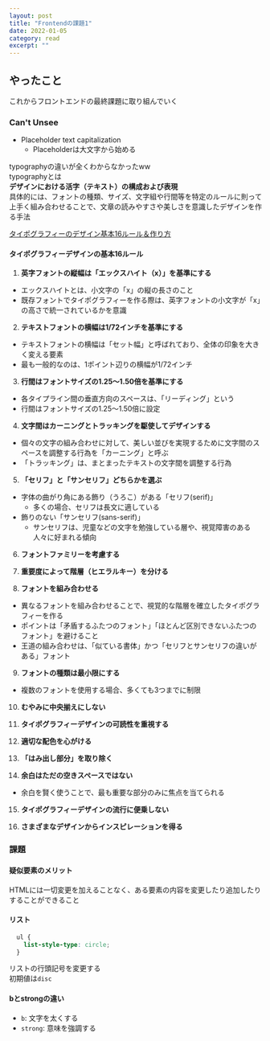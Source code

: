 ```yaml
---
layout: post
title: "Frontendの課題1" 
date: 2022-01-05 
category: read 
excerpt: ""
---
```


## やったこと
これからフロントエンドの最終課題に取り組んでいく

### Can't Unsee
- Placeholder text capitalization
  - Placeholderは大文字から始める

typographyの違いが全くわからなかったww  
typographyとは  
**デザインにおける活字（テキスト）の構成および表現**  
具体的には、フォントの種類、サイズ、文字組や行間等を特定のルールに則って上手く組み合わせることで、文章の読みやすさや美しさを意識したデザインを作る手法  

[タイポグラフィーのデザイン基本16ルール＆作り方](https://goworkship.com/magazine/typo-rules/)  

#### タイポグラフィーデザインの基本16ルール
1. **英字フォントの縦幅は「エックスハイト（x）」を基準にする**
  - エックスハイトとは、小文字の「x」の縦の長さのこと
  - 既存フォントでタイポグラフィーを作る際は、英字フォントの小文字が「x」の高さで統一されているかを意識

2. **テキストフォントの横幅は1/72インチを基準にする**
  - テキストフォントの横幅は「セット幅」と呼ばれており、全体の印象を大きく変える要素
  - 最も一般的なのは、1ポイント辺りの横幅が1/72インチ

3. **行間はフォントサイズの1.25〜1.50倍を基準にする**
  - 各タイプライン間の垂直方向のスペースは、「リーディング」という
  - 行間はフォントサイズの1.25〜1.50倍に設定

4. **文字間はカーニングとトラッキングを駆使してデザインする**
  - 個々の文字の組み合わせに対して、美しい並びを実現するために文字間のスペースを調整する行為を「カーニング」と呼ぶ
  - 「トラッキング」は、まとまったテキストの文字間を調整する行為

5. **「セリフ」と「サンセリフ」どちらかを選ぶ**
  - 字体の曲がり角にある飾り（うろこ）がある「セリフ(serif)」
    - 多くの場合、セリフは長文に適している
  - 飾りのない「サンセリフ(sans-serif)」
    - サンセリフは、児童などの文字を勉強している層や、視覚障害のある人々に好まれる傾向

6. **フォントファミリーを考慮する**

7. **重要度によって階層（ヒエラルキー）を分ける**

8. **フォントを組み合わせる**
  - 異なるフォントを組み合わせることで、視覚的な階層を確立したタイポグラフィーを作る
  - ポイントは「矛盾するふたつのフォント」「ほとんど区別できないふたつのフォント」を避けること
  - 王道の組み合わせは、「似ている書体」かつ「セリフとサンセリフの違いがある」フォント

9. **フォントの種類は最小限にする**
  - 複数のフォントを使用する場合、多くても3つまでに制限

10. **むやみに中央揃えにしない**

11. **タイポグラフィーデザインの可読性を重視する**

12. **適切な配色を心がける**

13. **「はみ出し部分」を取り除く**

14. **余白はただの空きスペースではない**
  - 余白を賢く使うことで、最も重要な部分のみに焦点を当てられる

15. **タイポグラフィーデザインの流行に便乗しない**

16. **さまざまなデザインからインスピレーションを得る**



### 課題
#### 疑似要素のメリット
HTMLには一切変更を加えることなく、ある要素の内容を変更したり追加したりすることができること  

#### リスト
```css
  ul {
    list-style-type: circle;
  }
```
リストの行頭記号を変更する  
初期値は`disc`   

#### bとstrongの違い
- `b`: 文字を太くする
- `strong`: 意味を強調する
